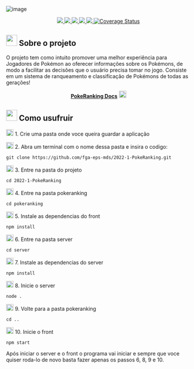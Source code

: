 ![image](https://user-images.githubusercontent.com/82467659/182052506-180e65ac-719e-4d3d-a1aa-c60f8a3d8755.png)



<p align="center">
    <a href="https://app.travis-ci.com/github/fga-eps-mds/2022-1-PokeRanking" alt="Status da build" >
        <img src="https://app.travis-ci.com/fga-eps-mds/2022-1-PokeRanking.svg?branch=main" />
    </a>
    <a href="https://codeclimate.com/github/fga-eps-mds/2022-1-PokeRanking" alt="Manutenibilidade" >
        <img src="https://api.codeclimate.com/v1/badges/c6ad709789de6e0bfc0b/maintainability" />
    </a>
    <a href="https://isitmaintained.com/project/fga-eps-mds/2022-1-PokeRanking" alt="Porcentagem de issues abertas" >
        <img src="http://isitmaintained.com/badge/open/fga-eps-mds/2022-1-PokeRanking.svg" />
    </a>
    <a href="https://isitmaintained.com/project/fga-eps-mds/2022-1-PokeRanking" alt="Tempo médio para fechar uma issue" >
        <img src="http://isitmaintained.com/badge/resolution/fga-eps-mds/2022-1-PokeRanking.svg" />
    </a>
    <a href="https://opensource.org/licenses/MIT" alt="Licença: GPL v3" >
        <img src="https://img.shields.io/badge/License-MIT-blue.svg" />
    </a>
    <a href="ttps://coveralls.io/github/fga-eps-mds/2022-1-PokeRanking?branch=main"><img src="https://coveralls.io/repos/github/fga-eps-mds/2022-1-PokeRanking/badge.svg?branch=main" alt="Coverage Status" /></a>
</p>

## <img src="https://pa1.narvii.com/6277/2d50304dcabc3e0b7d7ef186c7f5d2b77ad578c5_hq.gif" width="30" height="30" /> Sobre o projeto

O projeto tem como intuito promover uma melhor experiência para Jogadores de Pokémon ao oferecer informações sobre os Pokémons, de modo a facilitar as decisões que o usuário precisa tomar no jogo. Consiste em um sistema de ranqueamento e classificação de Pokémons de todas as gerações!

<p align="center">
    <a href="https://fga-eps-mds.github.io/2022-1-PokeRanking/"><strong>PokeRanking Docs</strong></a> <img src="https://media.giphy.com/media/8YEgM3ih5TdJOIMxzf/giphy.gif" width="20" height="20" />
</p>

## <img src="https://pa1.narvii.com/6277/2d50304dcabc3e0b7d7ef186c7f5d2b77ad578c5_hq.gif" width="30" height="30" /> Como usufruir

<img src="https://thumbs.gfycat.com/SharpBriefAsianlion.webp" width="20" height="18" /> 1. Crie uma pasta onde voce queira guardar a aplicação

<img src="https://thumbs.gfycat.com/SharpBriefAsianlion.webp" width="20" height="18" /> 2. Abra um terminal com o nome dessa pasta e insira o codigo: 
```
git clone https://github.com/fga-eps-mds/2022-1-PokeRanking.git
```
<img src="https://thumbs.gfycat.com/SharpBriefAsianlion.webp" width="20" height="18" /> 3. Entre na pasta do projeto 
```
cd 2022-1-PokeRanking
```
<img src="https://thumbs.gfycat.com/SharpBriefAsianlion.webp" width="20" height="18" /> 4. Entre na pasta pokeranking 
```
cd pokeranking
```
<img src="https://thumbs.gfycat.com/SharpBriefAsianlion.webp" width="20" height="18" /> 5. Instale as dependencias do front
```
npm install
```
<img src="https://thumbs.gfycat.com/SharpBriefAsianlion.webp" width="20" height="18" /> 6. Entre na pasta server
```
cd server
```
<img src="https://thumbs.gfycat.com/SharpBriefAsianlion.webp" width="20" height="18" /> 7. Instale as dependencias do server
```
npm install
```
<img src="https://thumbs.gfycat.com/SharpBriefAsianlion.webp" width="20" height="18" /> 8. Inicie o server
```
node .
```
<img src="https://thumbs.gfycat.com/SharpBriefAsianlion.webp" width="20" height="18" /> 9. Volte para a pasta pokeranking
```
cd ..
```
<img src="https://thumbs.gfycat.com/SharpBriefAsianlion.webp" width="20" height="18" /> 10. Inicie o front
```
npm start
```

Após iniciar o server e o front o programa vai iniciar e sempre que voce quiser roda-lo de novo basta fazer apenas os passos 6, 8, 9 e 10.
